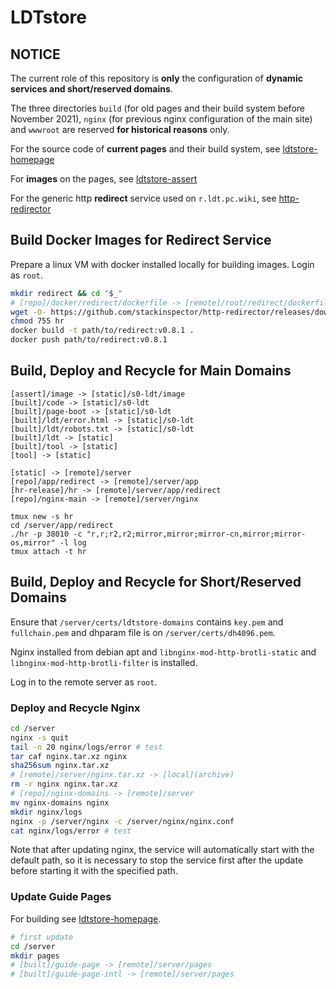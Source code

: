 # LDTstore

## NOTICE

The current role of this repository is **only** the configuration of **dynamic services and short/reserved domains**.

The three directories `build` (for old pages and their build system before November 2021), `nginx` (for previous nginx configuration of the main site) and `wwwroot` are reserved **for historical reasons** only.

For the source code of **current pages** and their build system, see [ldtstore-homepage](https://github.com/stackinspector/ldtstore-homepage/)

For **images** on the pages, see [ldtstore-assert](https://github.com/stackinspector/ldtstore-assert/)

For the generic http **redirect** service used on `r.ldt.pc.wiki`, see [http-redirector](https://github.com/stackinspector/http-redirector/)

## Build Docker Images for Redirect Service

Prepare a linux VM with docker installed locally for building images. Login as `root`.

```bash
mkdir redirect && cd "$_"
# [repo]/docker/redirect/dockerfile -> [remote]/root/redirect/dockerfile
wget -O- https://github.com/stackinspector/http-redirector/releases/download/v0.8.1/http-redirector_v0.8.1_x86_64-unknown-linux-musl.tar.xz | tar xv --lzma
chmod 755 hr
docker build -t path/to/redirect:v0.8.1 .
docker push path/to/redirect:v0.8.1
```

## Build, Deploy and Recycle for Main Domains

```
[assert]/image -> [static]/s0-ldt/image
[built]/code -> [static]/s0-ldt
[built]/page-boot -> [static]/s0-ldt
[built]/ldt/error.html -> [static]/s0-ldt
[built]/ldt/robots.txt -> [static]/s0-ldt
[built]/ldt -> [static]
[built]/tool -> [static]
[tool] -> [static]

[static] -> [remote]/server
[repo]/app/redirect -> [remote]/server/app
[hr-release]/hr -> [remote]/server/app/redirect
[repo]/nginx-main -> [remote]/server/nginx

tmux new -s hr
cd /server/app/redirect
./hr -p 38010 -c "r,r;r2,r2;mirror,mirror;mirror-cn,mirror;mirror-os,mirror" -l log
tmux attach -t hr
```

## Build, Deploy and Recycle for Short/Reserved Domains

Ensure that `/server/certs/ldtstore-domains` contains `key.pem` and `fullchain.pem` and dhparam file is on `/server/certs/dh4096.pem`.

Nginx installed from debian apt and `libnginx-mod-http-brotli-static` and `libnginx-mod-http-brotli-filter` is installed.

Log in to the remote server as `root`.

### Deploy and Recycle Nginx

```bash
cd /server
nginx -s quit
tail -n 20 nginx/logs/error # test
tar caf nginx.tar.xz nginx
sha256sum nginx.tar.xz
# [remote]/server/nginx.tar.xz -> [local](archive)
rm -r nginx nginx.tar.xz
# [repo]/nginx-domains -> [remote]/server
mv nginx-domains nginx
mkdir nginx/logs
nginx -p /server/nginx -c /server/nginx/nginx.conf
cat nginx/logs/error # test
```

Note that after updating nginx, the service will automatically start with the default path, so it is necessary to stop the service first after the update before starting it with the specified path.

### Update Guide Pages

For building see [ldtstore-homepage](https://github.com/stackinspector/ldtstore-homepage/).

```bash
# first update
cd /server
mkdir pages
# [built]/guide-page -> [remote]/server/pages
# [built]/guide-page-intl -> [remote]/server/pages
```
